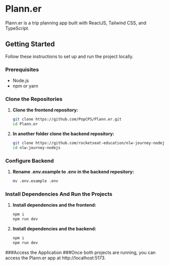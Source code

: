 # Plann.er

Plann.er is a trip planning app built with ReactJS, Tailwind CSS, and TypeScript.

## Getting Started

Follow these instructions to set up and run the project locally.

### Prerequisites

- Node.js
- npm or yarn

### Clone the Repositories

1. **Clone the frontend repository:**

   ```bash
   git clone https://github.com/PopCPS/Plann.er.git
   cd Plann.er

1. **In another folder clone the backend repository:**

   ```bash
   git clone https://github.com/rocketseat-education/nlw-journey-nodejs.git
   cd nlw-journey-nodejs

### Configure Backend

1. **Rename .env.example to .env in the backend repository:**

   ```bash
   mv .env.example .env

### Install Dependencies And Run the Projects

1. **Install dependencies and the frontend:**

   ```bash
   npm i
   npm run dev

2. **Install dependencies and the backend:**

   ```bash
   npm i
   npm run dev

###Access the Application
###Once both projects are running, you can access the Plann.er app at http://localhost:5173.

   
